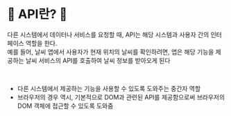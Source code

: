 # 🎃 API란? 🎃
다른 시스템에서 데이터나 서비스를 요청할 때, API는 해당 시스템과 사용자 간의 인터페이스 역할을 한다. <br/>
예를 들어, 날씨 앱에서 사용자가 현재 위치의 날씨를 확인하려면, 앱은 해당 기능을 제공하는 날씨 서비스의 API를 호출하여 날씨 정보를 받아오게 된다


<br/>
 
- 다른 시스템에서 제공하는 기능을 사용할 수 있도록 도와주는 중간자 역할
- 브라우저의 경우 역시, 기본적으로 DOM과 관련된 API를 제공함으로써 브라우저의 DOM 객체에 접근할 수 있도록 도와줌
